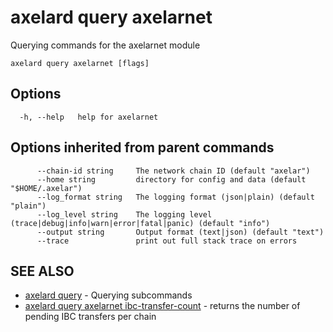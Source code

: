 # axelard query axelarnet

Querying commands for the axelarnet module

```
axelard query axelarnet [flags]
```

## Options

```
  -h, --help   help for axelarnet
```

## Options inherited from parent commands

```
      --chain-id string     The network chain ID (default "axelar")
      --home string         directory for config and data (default "$HOME/.axelar")
      --log_format string   The logging format (json|plain) (default "plain")
      --log_level string    The logging level (trace|debug|info|warn|error|fatal|panic) (default "info")
      --output string       Output format (text|json) (default "text")
      --trace               print out full stack trace on errors
```

## SEE ALSO

- [axelard query](/cli-docs/v0_27_0/axelard_query) - Querying subcommands
- [axelard query axelarnet ibc-transfer-count](/cli-docs/v0_27_0/axelard_query_axelarnet_ibc-transfer-count) - returns the number of pending IBC transfers per chain
